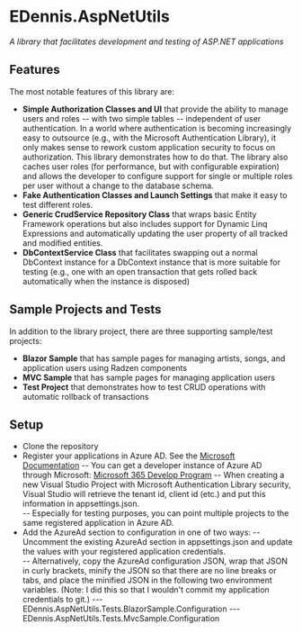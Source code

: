 # EDennis.AspNetUtils
*A library that facilitates development and testing of ASP.NET applications*

## Features
The most notable features of this library are:
- **Simple Authorization Classes and UI** that provide the ability to manage users and roles -- with two simple tables -- independent of user authentication.  In a world where authentication is becoming increasingly easy to outsource (e.g., with the Microsoft Authentication Library), it only makes sense to rework custom application security to focus on authorization.  This library demonstrates how to do that.  The library also caches user roles (for performance, but with configurable expiration) and allows the developer to configure support for single or multiple roles per user without a change to the database schema. 
- **Fake Authentication Classes and Launch Settings** that make it easy to test different roles.
- **Generic CrudService Repository Class** that wraps basic Entity Framework operations but also includes support for Dynamic Linq Expressions and automatically updating the user property of all tracked and modified entities.
- **DbContextService Class** that facilitates swapping out a normal DbContext instance for a DbContext instance that is more suitable for testing (e.g., one with an open transaction that gets rolled back automatically when the instance is disposed)

## Sample Projects and Tests
In addition to the library project, there are three supporting sample/test projects:
- **Blazor Sample** that has sample pages for managing artists, songs, and application users using Radzen components
- **MVC Sample** that has sample pages for managing application users
- **Test Project** that demonstrates how to test CRUD operations with automatic rollback of transactions

## Setup
- Clone the repository
- Register your applications in Azure AD.  See the [Microsoft Documentation](https://learn.microsoft.com/en-us/azure/active-directory/develop/quickstart-register-app)
  -- You can get a developer instance of Azure AD through Microsoft: [Microsoft 365 Develop Program](https://learn.microsoft.com/en-us/azure/active-directory/verifiable-credentials/how-to-create-a-free-developer-account)
  -- When creating a new Visual Studio Project with Microsoft Authentication Library security, Visual Studio will retrieve the tenant id, client id (etc.) and put this information in appsettings.json.  
  -- Especially for testing purposes, you can point multiple projects to the same registered application in Azure AD.
- Add the AzureAd section to configuration in one of two ways:
  -- Uncomment the existing AzureAd section in appsettings.json and update the values with your registered application credentials.  
  -- Alternatively, copy the AzureAd configuration JSON, wrap that JSON in curly brackets, minify the JSON so that there are no line breaks or tabs, and place the minified JSON in the following two environment variables.  (Note: I did this so that I wouldn't commit my application credentials to git.)
     --- EDennis.AspNetUtils.Tests.BlazorSample.Configuration
     --- EDennis.AspNetUtils.Tests.MvcSample.Configuration
